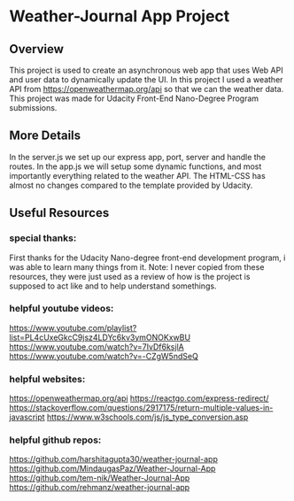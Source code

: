 # Weather-Journal App Project

## Overview
This project is used to create an asynchronous web app that uses Web API and user data to dynamically update the UI.
In this project I used a weather API from https://openweathermap.org/api so that we can the weather data.
This project was made for Udacity Front-End Nano-Degree Program submissions.

## More Details
In the server.js we set up our express app, port, server and handle the routes.
In the app.js we will setup some dynamic functions, and most importantly everything related to the weather API.
The HTML-CSS has almost no changes compared to the template provided by Udacity.

## Useful Resources
### special thanks:
First thanks for the Udacity Nano-degree front-end development program, i was able to learn many things from it.
Note: I never copied from these resources, they were just used as a review of how is the project is supposed to act like and to help understand somethings.
### helpful youtube videos:
https://www.youtube.com/playlist?list=PL4cUxeGkcC9jsz4LDYc6kv3ymONOKxwBU
https://www.youtube.com/watch?v=7IvDf6ksjlA
https://www.youtube.com/watch?v=-CZgW5ndSeQ

### helpful websites:
https://openweathermap.org/api
https://reactgo.com/express-redirect/
https://stackoverflow.com/questions/2917175/return-multiple-values-in-javascript
https://www.w3schools.com/js/js_type_conversion.asp
### helpful github repos:
https://github.com/harshitagupta30/weather-journal-app
https://github.com/MindaugasPaz/Weather-Journal-App
https://github.com/tem-nik/Weather-Journal-App
https://github.com/rehmanz/weather-journal-app



